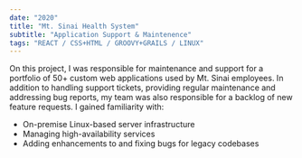 ```yaml
---
date: "2020"
title: "Mt. Sinai Health System"
subtitle: "Application Support & Maintenence"
tags: "REACT / CSS+HTML / GROOVY+GRAILS / LINUX"
---
```


On this project, I was responsible for maintenance and support for a portfolio of 50+ custom web applications used by Mt. Sinai employees. In addition to handling support tickets, providing regular maintenance and addressing bug reports, my team was also responsible for a backlog of new feature requests. I gained familiarity with: 

- On-premise Linux-based server infrastructure
- Managing high-availability services 
- Adding enhancements to and fixing bugs for legacy codebases